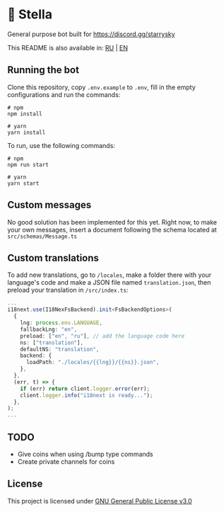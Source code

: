 # 💫 Stella

General purpose bot built for https://discord.gg/starrysky

This README is also available in: [RU](README_ru.md) | [EN](README.md)

## Running the bot

Clone this repository, copy `.env.example` to `.env`, fill in the empty configurations
and run the commands:

```
# npm
npm install

# yarn
yarn install
```

To run, use the following commands:

```
# npm
npm run start

# yarn
yarn start
```

## Custom messages

No good solution has been implemented for this yet.
Right now, to make your own messages, insert a document
following the schema located at `src/schemas/Message.ts`

## Custom translations

To add new translations, go to `/locales`,
make a folder there with your language's code
and make a JSON file named `translation.json`, then
preload your translation in `/src/index.ts`:

```ts
...
i18next.use(I18NexFsBackend).init<FsBackendOptions>(
  {
    lng: process.env.LANGUAGE,
    fallbackLng: "en",
    preload: ["en", "ru"], // add the language code here
    ns: ["translation"],
    defaultNS: "translation",
    backend: {
      loadPath: "./locales/{{lng}}/{{ns}}.json",
    },
  },
  (err, t) => {
    if (err) return client.logger.error(err);
    client.logger.info("i18next is ready...");
  },
);
...
```

## TODO

- Give coins when using /bump type commands
- Create private channels for coins

## License

This project is licensed under [GNU General Public License v3.0][license]

[license]: https://github.com/nikkoxd/stella/blob/main/LICENSE
